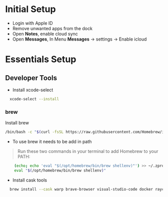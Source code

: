 # Initial Setup

- Login with Apple ID
- Remove unwanted apps from the dock
- Open **Notes**, enable cloud sync
- Open **Messages**, In Menu **Messages** -> settings -> Enable icloud

# Essentials Setup

## Developer Tools

- Install xcode-select
```sh
  xcode-select --install
```
### brew
Install brew
```sh
/bin/bash -c "$(curl -fsSL https://raw.githubusercontent.com/Homebrew/install/HEAD/install.sh)"
```
- To use brew it needs to be add in path
> Run these two commands in your terminal to add Homebrew to your PATH:
```sh
    (echo; echo 'eval "$(/opt/homebrew/bin/brew shellenv)"') >> ~/.zprofile
    eval "$(/opt/homebrew/bin/brew shellenv)"
```
- Install cask tools
```sh
  brew install --cask warp brave-browser visual-studio-code docker raycast android-studio google-drive openshift-cli
```
